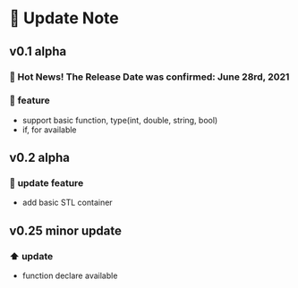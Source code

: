 # :rocket: Update Note

## v0.1 alpha

### :mega: Hot News! The Release Date was confirmed: June 28rd, 2021

### :pencil: **feature**

- support basic function, type(int, double, string, bool)  
- if, for available  

## v0.2 alpha

### :pencil: **update feature**

- add basic STL container  

## v0.25 minor update

### :arrow_up: **update**

- function declare available  
